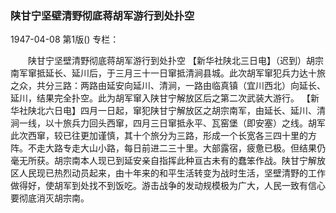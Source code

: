 ### 陕甘宁坚壁清野彻底蒋胡军游行到处扑空

1947-04-08
第1版()
专栏：

　　陕甘宁坚壁清野彻底蒋胡军游行到处扑空
    【新华社陕北三日电】（迟到）胡宗南军窜抵延长、延川后，于三月三十一日窜抵清涧县城。此次胡军窜犯兵力达十旅之众，共分三路：两路由延安向延川、清涧，一路由临真镇（宜川西北）向延长、延川，结果完全扑空。此为胡军窜入陕甘宁解放区后之第二次武装大游行。
    【新华社陕北六日电】四月一日起，窜犯陕甘宁解放区之胡宗南军，由延长、延川、清涧一线，以十旅兵力回头西窜，四月三日窜抵永平、瓦窑堡（即安塞）之线。胡军此次西窜，较已往更加谨慎，其十个旅分为三路，形成一个长宽各三四十里的方阵。不走大路专走大山小路，每日前进二三十里。大部露宿，疲惫已极。但结果仍毫无所获。胡宗南本人现已到延安亲自指挥此种亘古未有的蠢笨作战。陕甘宁解放区人民现已热烈动员起来，由十年来的和平生活转变为战时生活，坚壁清野的工作做得好，使胡军到处找不到饭吃。游击战争的发动规模极为广大，人民一致有信心要彻底消灭胡宗南。
